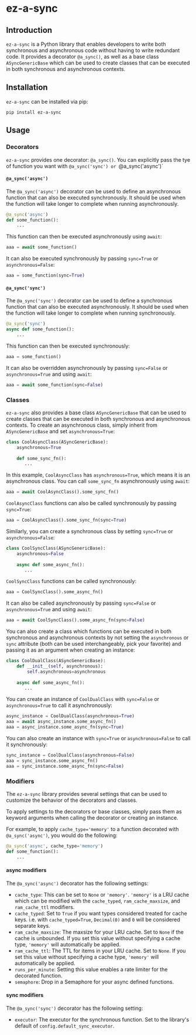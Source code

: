 # ez-a-sync

## Introduction

`ez-a-sync` is a Python library that enables developers to write both synchronous and asynchronous code without having to write redundant code. It provides a decorator `@a_sync()`, as well as a base class `ASyncGenericBase` which can be used to create classes that can be executed in both synchronous and asynchronous contexts.

## Installation

`ez-a-sync` can be installed via pip:

```
pip install ez-a-sync
```

## Usage

### Decorators

`ez-a-sync` provides one decorator: `@a_sync()`. You can explicitly pass the tye of function you want with `@a_sync('sync') or `@a_sync('async')`

#### `@a_sync('async')`

The `@a_sync('async')` decorator can be used to define an asynchronous function that can also be executed synchronously. It should be used when the function will take longer to complete when running asynchronously.

```python
@a_sync('async')
def some_function():
    ...
```

This function can then be executed asynchronously using `await`:

```python
aaa = await some_function()
```

It can also be executed synchronously by passing `sync=True` or `asynchronous=False`:

```python
aaa = some_function(sync=True)
```

#### `@a_sync('sync')`

The `@a_sync('sync')` decorator can be used to define a synchronous function that can also be executed asynchronously. It should be used when the function will take longer to complete when running synchronously.

```python
@a_sync('sync')
async def some_function():
    ...
```

This function can then be executed synchronously:

```python
aaa = some_function()
```

It can also be overridden asynchronously by passing `sync=False` or `asynchronous=True` and using `await`:

```python
aaa = await some_function(sync=False)
```

### Classes

`ez-a-sync` also provides a base class `ASyncGenericBase` that can be used to create classes that can be executed in both synchronous and asynchronous contexts. To create an asynchronous class, simply inherit from `ASyncGenericBase` and set `asynchronous=True`:

```python
class CoolAsyncClass(ASyncGenericBase):
    asynchronous=True
    
    def some_sync_fn():
       ...   
```

In this example, `CoolAsyncClass` has `asynchronous=True`, which means it is an asynchronous class. You can call `some_sync_fn` asynchronously using `await`:

```python
aaa = await CoolAsyncClass().some_sync_fn()
```

`CoolAsyncClass` functions can also be called synchronously by passing `sync=True`:

```python
aaa = CoolAsyncClass().some_sync_fn(sync=True)
```

Similarly, you can create a synchronous class by setting `sync=True` or `asynchronous=False`:

```python
class CoolSyncClass(ASyncGenericBase):
    asynchronous=False
    
    async def some_async_fn():
       ...
```

`CoolSyncClass` functions can be called synchronously:

```python
aaa = CoolSyncClass().some_async_fn()
```

It can also be called asynchronously by passing `sync=False` or `asynchronous=True` and using `await`:

```python
aaa = await CoolSyncClass().some_async_fn(sync=False)
```

You can also create a class which functions can be executed in both synchronous and asynchronous contexts by not setting the `asynchronous` or `sync` attribute (both can be used interchangeably, pick your favorite) and passing it as an argument when creating an instance:

```python
class CoolDualClass(ASyncGenericBase):
    def __init__(self, asynchronous):
        self.asynchronous=asynchronous
    
    async def some_async_fn():
       ...
```

You can create an instance of `CoolDualClass` with `sync=False` or `asynchronous=True` to call it asynchronously:

```python
async_instance = CoolDualClass(asynchronous=True)
aaa = await async_instance.some_async_fn()
aaa = async_instance.some_async_fn(sync=True)
```

You can also create an instance with `sync=True` or `asynchronous=False` to call it synchronously:

```python
sync_instance = CoolDualClass(asynchronous=False)
aaa = sync_instance.some_async_fn()
aaa = sync_instance.some_async_fn(sync=False)
```

### Modifiers

The `ez-a-sync` library provides several settings that can be used to customize the behavior of the decorators and classes.

To apply settings to the decorators or base classes, simply pass them as keyword arguments when calling the decorator or creating an instance.

For example, to apply `cache_type='memory'` to a function decorated with `@a_sync('async')`, you would do the following:

```python
@a_sync('async', cache_type='memory')
def some_function():
    ...
```

#### async modifiers
The `@a_sync('async')` decorator has the following settings:
- `cache_type`: This can be set to `None` or `'memory'`. `'memory'` is a LRU cache which can be modified with the `cache_typed`, `ram_cache_maxsize`, and `ram_cache_ttl` modifiers.
- `cache_typed`: Set to `True` if you want types considered treated for cache keys. i.e. with `cache_typed=True`, `Decimal(0)` and `0` will be considered separate keys.
- `ram_cache_maxsize`: The maxsize for your LRU cache. Set to `None` if the cache is unbounded. If you set this value without specifying a cache type, `'memory'` will automatically be applied.
- `ram_cache_ttl`: The TTL for items in your LRU cache. Set to `None`. If you set this value without specifying a cache type, `'memory'` will automatically be applied.
- `runs_per_minute`: Setting this value enables a rate limiter for the decorated function.
- `semaphore`: Drop in a Semaphore for your async defined functions.

#### sync modifiers
The `@a_sync('sync')` decorator has the following setting:
- `executor`: The executor for the synchronous function. Set to the library's default of `config.default_sync_executor`.

